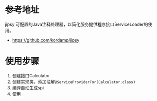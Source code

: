 # 参考地址
jipsy 可配置的Java注释处理器，以简化服务提供程序接口ServiceLoader的使用。
- https://github.com/kordamp/jipsy

# 使用步骤
1. 创建接口Calculator
2. 创建实现类，添加注解`@ServiceProviderFor(Calculator.class)`
3. 编译自动生成spi
4. 使用

